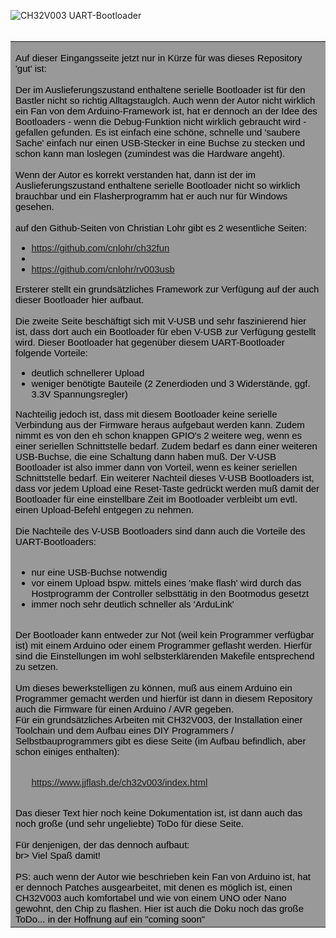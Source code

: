 ![CH32V003 UART-Bootloader](https://github.com/jjflash65/ch32v003_uart_bootloader/blob/main/picture/ch32v003_nano_bootloader.gif)
<br><br>
<table border="0" width="99%">
  <tbody>
    <tr>
      <td bgcolor="#999999"><font color="#000000" face="Arial" style="font-size: 15px;">

Auf dieser Eingangsseite jetzt nur in Kürze für was dieses Repository 'gut' ist:
<br><br>
Der im Auslieferungszustand enthaltene serielle Bootloader ist für den Bastler nicht so richtig
Alltagstauglch. Auch wenn der Autor nicht wirklich ein Fan von dem Arduino-Framework ist, hat
er dennoch an der Idee des Bootloaders - wenn die Debug-Funktion nicht wirklich gebraucht wird -
gefallen gefunden. Es ist einfach eine schöne, schnelle und 'saubere Sache' einfach nur einen
USB-Stecker in eine Buchse zu stecken und schon kann man loslegen (zumindest was die Hardware
angeht).
<br><br>
Wenn der Autor es korrekt verstanden hat, dann ist der im Auslieferungszustand enthaltene
serielle Bootloader nicht so wirklich brauchbar und ein Flasherprogramm hat er auch nur für
Windows gesehen.
<br><br> auf den Github-Seiten von Christian Lohr gibt es 2 wesentliche Seiten:
<ul>
  <li><a href="https://github.com/cnlohr/ch32fun">https://github.com/cnlohr/ch32fun</a><li>
  <li><a href="https://github.com/cnlohr/rv003usb">https://github.com/cnlohr/rv003usb<br></a></li>
</ul>
Ersterer stellt ein grundsätzliches Framework zur Verfügung auf der auch dieser Bootloader hier
aufbaut.
<br><br>
Die zweite Seite beschäftigt sich mit V-USB und sehr faszinierend hier ist, dass dort auch
ein Bootloader für eben V-USB zur Verfügung gestellt wird. Dieser Bootloader hat gegenüber
diesem UART-Bootloader folgende Vorteile:
<br>
<ul>
  <li>deutlich schnellerer Upload</li>
  <li>weniger benötigte Bauteile (2 Zenerdioden und 3 Widerstände, ggf. 3.3V Spannungsregler)
</ul>
Nachteilig jedoch ist, dass mit diesem Bootloader keine serielle Verbindung aus der Firmware
heraus aufgebaut werden kann. Zudem nimmt es von den eh schon knappen GPIO's 2 weitere weg,
wenn es einer seriellen Schnittstelle bedarf. Zudem bedarf es dann einer weiteren USB-Buchse,
die eine Schaltung dann haben muß. Der V-USB Bootloader ist also immer dann von
Vorteil, wenn es keiner seriellen Schnittstelle bedarf. Ein weiterer Nachteil dieses V-USB
Bootloaders ist, dass vor jedem Upload eine Reset-Taste gedrückt werden muß damit der Bootloader
für eine einstellbare Zeit im Bootloader verbleibt um evtl. einen Upload-Befehl entgegen zu
nehmen.
<br><br>
Die Nachteile des V-USB Bootloaders sind dann auch die Vorteile des UART-Bootloaders:
<br><br>
<ul>
  <li>nur eine USB-Buchse notwendig</li>
  <li>vor einem Upload bspw. mittels eines 'make flash' wird durch das Hostprogramm der Controller
      selbsttätig in den Bootmodus gesetzt</li>
  <li>immer noch sehr deutlich schneller als 'ArduLink'</li>    
</ul>
<br>
Der Bootloader kann entweder zur Not (weil kein Programmer verfügbar ist) mit einem Arduino 
oder einem Programmer geflasht werden. Hierfür sind die Einstellungen im wohl selbsterklärenden 
Makefile entsprechend zu setzen.
<br><br>
Um dieses bewerkstelligen zu können, muß aus einem Arduino ein Programmer gemacht werden und hierfür
ist dann in diesem Repository auch die Firmware für einen Arduino / AVR gegeben.
<br>
Für ein grundsätzliches Arbeiten mit CH32V003, der Installation einer Toolchain und dem Aufbau
eines DIY Programmers / Selbstbauprogrammers gibt es diese Seite (im Aufbau befindlich, aber 
schon einiges enthalten):
<br><br>
<ul>
  <a href="https://www.jjflash.de/ch32v003/index.html">https://www.jjflash.de/ch32v003/index.html</a>
</ul>
<br>
Das dieser Text hier noch keine Dokumentation ist, ist dann auch das noch große (und sehr ungeliebte)
ToDo für diese Seite.
<br><br>
Für denjenigen, der das dennoch aufbaut:
<br>br>
Viel Spaß damit!
<br><br>
PS: auch wenn der Autor wie beschrieben kein Fan von Arduino ist, hat er dennoch Patches ausgearbeitet,
mit denen es möglich ist, einen CH32V003 auch komfortabel und wie von einem UNO oder Nano gewohnt, den
Chip zu flashen. Hier ist auch die Doku noch das große ToDo... in der Hoffnung auf ein "coming soon"
      </font></td>
    </tr>
  </tbody>
</table>      
